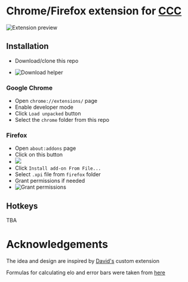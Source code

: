 # Chrome/Firefox extension for [CCC](https://www.chess.com/computer-chess-championship#)

![Extension preview](https://github.com/truekendor/better-ccc-extension/blob/main/img/preview.webp)

## Installation

  - Download/clone this repo

  - ![Download helper](https://github.com/truekendor/better-ccc-extension/blob/main/img/download.webp)
 
### Google Chrome
  - Open `chrome://extensions/` page
  - Enable developer mode
  - Click `Load unpacked` button
  - Select the `chrome` folder from this repo
### Firefox
  - Open `about:addons` page
  - Click on this button
  - ![](https://github.com/truekendor/better-ccc-extension/blob/main/img/firefox_where.webp)
  - Click `Install add-on From File...`
  - Select `.xpi` file from `firefox` folder
  - Grant permissions if needed
  - ![Grant permissions](https://github.com/truekendor/better-ccc-extension/blob/main/img/grant%20permissions.webp)

## Hotkeys 

TBA

# Acknowledgements

The idea and design are inspired by [David's](https://github.com/dav1312) custom extension

Formulas for calculating elo and error bars were taken from [here](https://3dkingdoms.com/chess/elo.htm)
